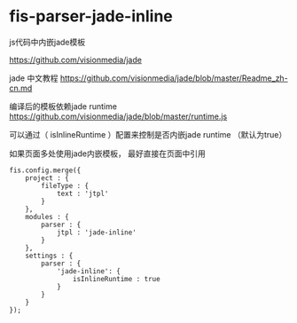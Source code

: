 fis-parser-jade-inline
===============

js代码中内嵌jade模板

https://github.com/visionmedia/jade

jade 中文教程 https://github.com/visionmedia/jade/blob/master/Readme_zh-cn.md

编译后的模板依赖jade runtime https://github.com/visionmedia/jade/blob/master/runtime.js

可以通过（ isInlineRuntime ）配置来控制是否内嵌jade runtime （默认为true）

如果页面多处使用jade内嵌模板， 最好直接在页面中引用


```
fis.config.merge({
    project : {
        fileType : {
            text : 'jtpl'
        }
    },
    modules : {
        parser : {
            jtpl : 'jade-inline'
        }
    },
    settings : {
        parser : {
            'jade-inline': {
                isInlineRuntime : true
            }
        }
    }
});
```
